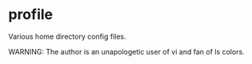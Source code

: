 # profile

Various home directory config files. 

WARNING: The author is an unapologetic user of vi and fan of ls colors.
